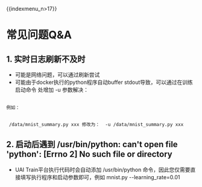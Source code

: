 {{indexmenu_n>17}}

# 常见问题Q&A

## 1. 实时日志刷新不及时

  * 可能是网络问题，可以通过刷新尝试
  * 可能由于docker执行的python程序自动buffer stdout导致，可以通过在训练启动命令 处增加 -u 参数解决：

<code>
例如：

​    /data/mnist_summary.py xxx
修改为：
​    -u /data/mnist_summary.py xxx
</code>

## 2. 启动后遇到 /usr/bin/python: can't open file 'python': [Errno 2] No such file or directory

  * UAI Train平台执行代码时会自动添加 /usr/bin/python 命令，因此您仅需要直接填写执行程序和启动参数即可，例如 mnist.py \-\-learning\_rate=0.01

